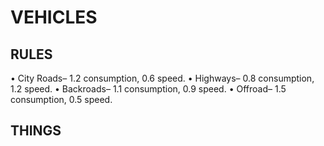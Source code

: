 # VEHICLES

## RULES 
 • City Roads– 1.2 consumption, 0.6 speed.
 • Highways– 0.8 consumption, 1.2 speed.
 • Backroads– 1.1 consumption, 0.9 speed.
 • Offroad– 1.5 consumption, 0.5 speed.

## THINGS
